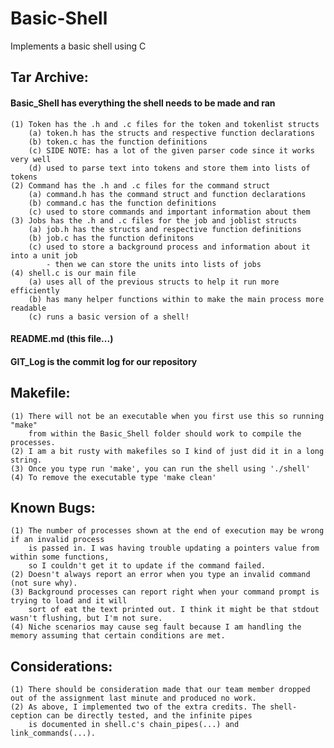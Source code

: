 # Basic-Shell
Implements a basic shell using C

## Tar Archive:
#### Basic_Shell has everything the shell needs to be made and ran
    (1) Token has the .h and .c files for the token and tokenlist structs 
	    (a) token.h has the structs and respective function declarations
	    (b) token.c has the function definitions
	    (c) SIDE NOTE: has a lot of the given parser code since it works very well
	    (d) used to parse text into tokens and store them into lists of tokens
    (2) Command has the .h and .c files for the command struct
        (a) command.h has the command struct and function declarations
        (b) command.c has the function definitions
        (c) used to store commands and important information about them
    (3) Jobs has the .h and .c files for the job and joblist structs
        (a) job.h has the structs and respective function definitions
        (b) job.c has the function definitons
        (c) used to store a background process and information about it into a unit job 
            - then we can store the units into lists of jobs
    (4) shell.c is our main file
        (a) uses all of the previous structs to help it run more efficiently
        (b) has many helper functions within to make the main process more readable
        (c) runs a basic version of a shell!
#### README.md (this file...)
#### GIT_Log is the commit log for our repository

## Makefile:
	(1) There will not be an executable when you first use this so running "make"
	    from within the Basic_Shell folder should work to compile the processes.
	(2) I am a bit rusty with makefiles so I kind of just did it in a long string.
	(3) Once you type run 'make', you can run the shell using './shell'
	(4) To remove the executable type 'make clean'


## Known Bugs:
	(1) The number of processes shown at the end of execution may be wrong if an invalid process
	    is passed in. I was having trouble updating a pointers value from within some functions, 
	    so I couldn't get it to update if the command failed.
	(2) Doesn't always report an error when you type an invalid command (not sure why).
	(3) Background processes can report right when your command prompt is trying to load and it will 
	    sort of eat the text printed out. I think it might be that stdout wasn't flushing, but I'm not sure.
	(4) Niche scenarios may cause seg fault because I am handling the memory assuming that certain conditions are met.


## Considerations:
	(1) There should be consideration made that our team member dropped out of the assignment last minute and produced no work.
	(2) As above, I implemented two of the extra credits. The shell-ception can be directly tested, and the infinite pipes
	    is documented in shell.c's chain_pipes(...) and link_commands(...).
